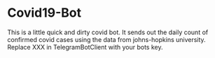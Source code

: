 # Covid19-Bot
This is a little quick and dirty covid bot. It sends out the daily count of confirmed covid cases using the data from johns-hopkins university.
Replace XXX in TelegramBotClient with your bots key.
